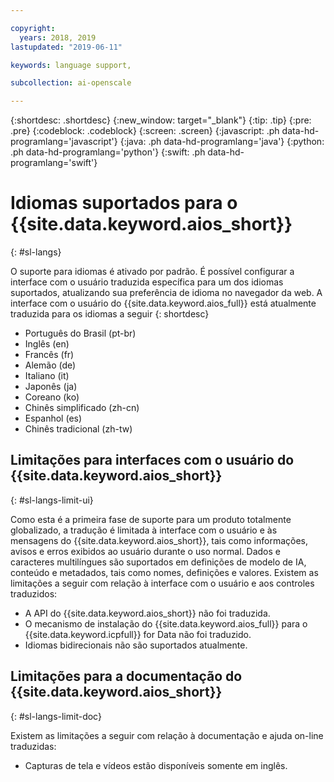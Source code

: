 ```yaml
---

copyright:
  years: 2018, 2019
lastupdated: "2019-06-11"

keywords: language support, 

subcollection: ai-openscale

---
```


{:shortdesc: .shortdesc}
{:new_window: target="_blank"}
{:tip: .tip}
{:pre: .pre}
{:codeblock: .codeblock}
{:screen: .screen}
{:javascript: .ph data-hd-programlang='javascript'}
{:java: .ph data-hd-programlang='java'}
{:python: .ph data-hd-programlang='python'}
{:swift: .ph data-hd-programlang='swift'}

# Idiomas suportados para o {{site.data.keyword.aios_short}}
{: #sl-langs}

O suporte para idiomas é ativado por padrão. É possível configurar a interface com o usuário traduzida específica para um dos idiomas suportados, atualizando sua preferência de idioma no navegador
da web. A interface com o usuário do {{site.data.keyword.aios_full}} está atualmente traduzida para os idiomas a seguir 
{: shortdesc}

- Português do Brasil (pt-br)
- Inglês (en)
- Francês (fr)
- Alemão (de)
- Italiano (it)
- Japonês	(ja)
- Coreano (ko)
- Chinês simplificado (zh-cn)
- Espanhol (es)
- Chinês tradicional (zh-tw)

## Limitações para interfaces com o usuário do {{site.data.keyword.aios_short}}
{: #sl-langs-limit-ui}

Como esta é a primeira fase de suporte para um produto totalmente globalizado, a tradução é
limitada à interface com o usuário e às mensagens do {{site.data.keyword.aios_short}}, tais
como informações, avisos e erros exibidos ao usuário durante o uso normal. Dados e caracteres
multilíngues são suportados em definições de modelo de IA, conteúdo e metadados, tais como nomes,
definições e valores. Existem as limitações a seguir com relação à interface com o usuário e aos controles traduzidos:

- A API do {{site.data.keyword.aios_short}} não foi traduzida.
- O mecanismo de instalação do {{site.data.keyword.aios_full}} para o {{site.data.keyword.icpfull}} for Data não foi traduzido.
- Idiomas bidirecionais não são suportados atualmente.

## Limitações para a documentação do {{site.data.keyword.aios_short}}
{: #sl-langs-limit-doc}

Existem as limitações a seguir com relação à documentação e ajuda on-line traduzidas:

- Capturas de tela e vídeos estão disponíveis somente em inglês.

